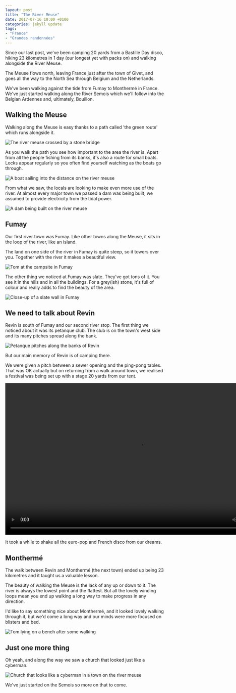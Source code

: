 ```yaml
---
layout: post
title: "The River Meuse"
date: 2017-07-16 10:00 +0100
categories: jekyll update
tags:
- "France"
- "Grandes randonnées"
---
```


Since our last post, we've been camping 20 yards from a Bastille Day disco, hiking 23 kilometres in 1 day (our longest yet with packs on) and walking alongside the River Meuse.

The Meuse flows north, leaving France just after the town of Givet, and goes all the way to the North Sea through Belgium and the Netherlands.

We've been walking against the tide from Fumay to Monthermé in France. We've just started walking along the River Semois which we'll follow into the Belgian Ardennes and, ultimately, Bouillon.

## Walking the Meuse

Walking along the Meuse is easy thanks to a path called 'the green route' which runs alongside it.

![The river meuse crossed by a stone bridge](https://github.com/tombye/trexit/raw/gh-pages/assets/images/meuse-with-bridge.jpg)

As you walk the path you see how important to the area the river is. Apart from all the people fishing from its banks, it's also a route for small boats. Locks appear regularly so you often find yourself watching as the boats go through.

![A boat sailing into the distance on the river meuse](https://github.com/tombye/trexit/raw/gh-pages/assets/images/meuse-with-boat-in-distance.jpg)

From what we saw, the locals are looking to make even more use of the river. At almost every major town we passed a dam was being built, we assumed to provide electricity from the tidal power.

![A dam being built on the river meuse](https://github.com/tombye/trexit/raw/gh-pages/assets/images/meuse-with-dam-being-built.jpg)

## Fumay

Our first river town was Fumay. Like other towns along the Meuse, it sits in the loop of the river, like an island. 

The land on one side of the river in Fumay is quite steep, so it towers over you. Together with the river it makes a beautiful view.

![Tom at the campsite in Fumay](https://github.com/tombye/trexit/raw/gh-pages/assets/images/tom-in-front-of-meuse.jpg)

The other thing we noticed at Fumay was slate. They've got tons of it. You see it in the hills and in all the buildings. For a grey(ish) stone, it's full of colour and really adds to find the beauty of the area.

![Close-up of a slate wall in Fumay](https://github.com/tombye/trexit/raw/gh-pages/assets/images/close-up-of-slate.jpg)

## We need to talk about Revin

Revin is south of Fumay and our second river stop. The first thing we noticed about it was its petanque club. The club is on the town's west side and its many pitches spread along the bank.

![Petanque pitches along the banks of Revin](https://raw.githubusercontent.com/tombye/trexit/gh-pages/assets/images/petanque-pitches.jpg)

But our main memory of Revin is of camping there.

We were given a pitch between a sewer opening and the ping-pong tables. That was OK actually but on returning from a walk around town, we realised a festival was being set up with a stage 20 yards from our tent.

<video src="https://github.com/tombye/trexit/raw/gh-pages/assets/images/roz-oh-my-god.mp4" controls height="480" width="848" preload="metadata"><a href="https://github.com/tombye/trexit/raw/gh-pages/assets/images/roz-oh-my-god.mp4">Download this video</a></video>

It took a while to shake all the euro-pop and French disco from our dreams.

## Monthermé

The walk between Revin and Monthermé (the next town) ended up being 23 kilometres and it taught us a valuable lesson.

The beauty of walking the Meuse is the lack of any up or down to it. The river is always the lowest point and the flattest. But all the lovely winding loops mean you end up walking a long way to make progress in any direction.

I'd like to say something nice about Monthermé, and it looked lovely walking through it, but we'd come a long way and our minds were more focused on blisters and bed.

![Tom lying on a bench after some walking](https://github.com/tombye/trexit/raw/gh-pages/assets/images/tom-knackered.jpg)

## Just one more thing

Oh yeah, and along the way we saw a church that looked just like a cyberman.

![Church that looks like a cyberman in a town on the river meuse](https://github.com/tombye/trexit/raw/gh-pages/assets/images/cyberman-church.jpg)

We've just started on the Semois so more on that to come.
